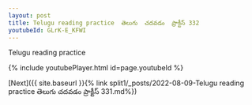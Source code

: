 ```yaml
---
layout: post
title: Telugu reading practice  తెలుగు  చదవడం  ప్రాక్టీస్ 332
youtubeId: GLrK-E_KFWI
---
```

 
 
Telugu reading practice
 
 
 
 
 


{% include youtubePlayer.html id=page.youtubeId %}
 
[Next]({{ site.baseurl }}{% link  split1/_posts/2022-08-09-Telugu reading practice  తెలుగు  చదవడం  ప్రాక్టీస్ 331.md%})
 
